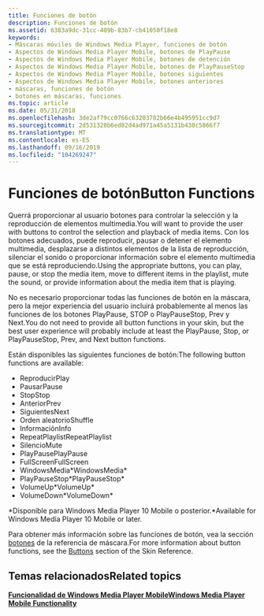 ```yaml
---
title: Funciones de botón
description: Funciones de botón
ms.assetid: 6383a9dc-31cc-409b-83b7-cb41050f18e8
keywords:
- Máscaras móviles de Windows Media Player, funciones de botón
- Aspectos de Windows Media Player Mobile, botones de PlayPause
- Aspectos de Windows Media Player Mobile, botones de detención
- Aspectos de Windows Media Player Mobile, botones de PlayPauseStop
- Aspectos de Windows Media Player Mobile, botones siguientes
- Aspectos de Windows Media Player Mobile, botones anteriores
- máscaras, funciones de botón
- botones en máscaras, funciones
ms.topic: article
ms.date: 05/31/2018
ms.openlocfilehash: 3de2af79cc0766c63203782b66e4b495951cc9d7
ms.sourcegitcommit: 2d531328b6ed82d4ad971a45a5131b430c5866f7
ms.translationtype: MT
ms.contentlocale: es-ES
ms.lasthandoff: 09/16/2019
ms.locfileid: "104269247"
---
```

# <a name="button-functions"></a><span data-ttu-id="4c836-111">Funciones de botón</span><span class="sxs-lookup"><span data-stu-id="4c836-111">Button Functions</span></span>

<span data-ttu-id="4c836-112">Querrá proporcionar al usuario botones para controlar la selección y la reproducción de elementos multimedia.</span><span class="sxs-lookup"><span data-stu-id="4c836-112">You will want to provide the user with buttons to control the selection and playback of media items.</span></span> <span data-ttu-id="4c836-113">Con los botones adecuados, puede reproducir, pausar o detener el elemento multimedia, desplazarse a distintos elementos de la lista de reproducción, silenciar el sonido o proporcionar información sobre el elemento multimedia que se está reproduciendo.</span><span class="sxs-lookup"><span data-stu-id="4c836-113">Using the appropriate buttons, you can play, pause, or stop the media item, move to different items in the playlist, mute the sound, or provide information about the media item that is playing.</span></span>

<span data-ttu-id="4c836-114">No es necesario proporcionar todas las funciones de botón en la máscara, pero la mejor experiencia del usuario incluirá probablemente al menos las funciones de los botones PlayPause, STOP o PlayPauseStop, Prev y Next.</span><span class="sxs-lookup"><span data-stu-id="4c836-114">You do not need to provide all button functions in your skin, but the best user experience will probably include at least the PlayPause, Stop, or PlayPauseStop, Prev, and Next button functions.</span></span>

<span data-ttu-id="4c836-115">Están disponibles las siguientes funciones de botón:</span><span class="sxs-lookup"><span data-stu-id="4c836-115">The following button functions are available:</span></span>

-   <span data-ttu-id="4c836-116">Reproducir</span><span class="sxs-lookup"><span data-stu-id="4c836-116">Play</span></span>
-   <span data-ttu-id="4c836-117">Pausar</span><span class="sxs-lookup"><span data-stu-id="4c836-117">Pause</span></span>
-   <span data-ttu-id="4c836-118">Stop</span><span class="sxs-lookup"><span data-stu-id="4c836-118">Stop</span></span>
-   <span data-ttu-id="4c836-119">Anterior</span><span class="sxs-lookup"><span data-stu-id="4c836-119">Prev</span></span>
-   <span data-ttu-id="4c836-120">Siguientes</span><span class="sxs-lookup"><span data-stu-id="4c836-120">Next</span></span>
-   <span data-ttu-id="4c836-121">Orden aleatorio</span><span class="sxs-lookup"><span data-stu-id="4c836-121">Shuffle</span></span>
-   <span data-ttu-id="4c836-122">Información</span><span class="sxs-lookup"><span data-stu-id="4c836-122">Info</span></span>
-   <span data-ttu-id="4c836-123">RepeatPlaylist</span><span class="sxs-lookup"><span data-stu-id="4c836-123">RepeatPlaylist</span></span>
-   <span data-ttu-id="4c836-124">Silencio</span><span class="sxs-lookup"><span data-stu-id="4c836-124">Mute</span></span>
-   <span data-ttu-id="4c836-125">PlayPause</span><span class="sxs-lookup"><span data-stu-id="4c836-125">PlayPause</span></span>
-   <span data-ttu-id="4c836-126">FullScreen</span><span class="sxs-lookup"><span data-stu-id="4c836-126">FullScreen</span></span>
-   <span data-ttu-id="4c836-127">WindowsMedia\*</span><span class="sxs-lookup"><span data-stu-id="4c836-127">WindowsMedia\*</span></span>
-   <span data-ttu-id="4c836-128">PlayPauseStop\*</span><span class="sxs-lookup"><span data-stu-id="4c836-128">PlayPauseStop\*</span></span>
-   <span data-ttu-id="4c836-129">VolumeUp\*</span><span class="sxs-lookup"><span data-stu-id="4c836-129">VolumeUp\*</span></span>
-   <span data-ttu-id="4c836-130">VolumeDown\*</span><span class="sxs-lookup"><span data-stu-id="4c836-130">VolumeDown\*</span></span>

<span data-ttu-id="4c836-131">\*Disponible para Windows Media Player 10 Mobile o posterior.</span><span class="sxs-lookup"><span data-stu-id="4c836-131">\*Available for Windows Media Player 10 Mobile or later.</span></span>

<span data-ttu-id="4c836-132">Para obtener más información sobre las funciones de botón, vea la sección [botones](buttons.md) de la referencia de máscara.</span><span class="sxs-lookup"><span data-stu-id="4c836-132">For more information about button functions, see the [Buttons](buttons.md) section of the Skin Reference.</span></span>

## <a name="related-topics"></a><span data-ttu-id="4c836-133">Temas relacionados</span><span class="sxs-lookup"><span data-stu-id="4c836-133">Related topics</span></span>

<dl> <dt>

[<span data-ttu-id="4c836-134">**Funcionalidad de Windows Media Player Mobile**</span><span class="sxs-lookup"><span data-stu-id="4c836-134">**Windows Media Player Mobile Functionality**</span></span>](windows-media-player-mobile-functionality.md)
</dt> </dl>

 

 




